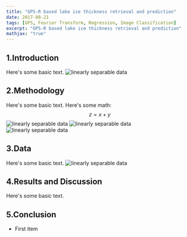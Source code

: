 ```yaml
---
title: "GPS-R based lake ice thickness retrieval and prediction"
date: 2017-08-21
tags: [GPS, Fourier Transform, Regression, Image Classification]
excerpt: "GPS-R based lake ice thickness retrieval and prediction"
mathjax: "true"
---
```


## 1.Introduction
Here's some basic text.
<img src="{{ site.url }}{{ site.baseurl }}/images/gps/1_gnssr_schematic.png" alt="linearly separable data">
## 2.Methodology
Here's some basic text.
Here's some math:
$$z=x+y$$
<img src="{{ site.url }}{{ site.baseurl }}/images/gps/2_dSNR schematics.png" alt="linearly separable data">
<img src="{{ site.url }}{{ site.baseurl }}/images/gps/2_SNR.png" alt="linearly separable data">
<img src="{{ site.url }}{{ site.baseurl }}/images/gps/2_lomb.png" alt="linearly separable data">
## 3.Data
Here's some basic text.
<img src="{{ site.url }}{{ site.baseurl }}/images/gps/5_lakeiceschematics.png" alt="linearly separable data">
## 4.Results and Discussion
Here's some basic text.
## 5.Conclusion
* First item


